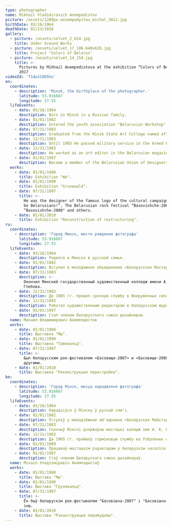 ```yaml
---
type: photographer
name: Mikhail Vladimirovich Anempodistov
picture: /assets/1280px-aniempadystau_michal_2012.jpg
birthDate: 03/16/1964
deathDate: 01/23/2018
gallery:
  - picture: /assets/velvet_2_624.jpg
    title: Under Ground Works
  - picture: /assets/velvet_17_106-640x628.jpg
    title: Project "Colors of Belarus"
  - picture: /assets/velvet_14_154.jpg
    title: >-
      Pictures by Mikhail Anempodistova at the exhibition “Colors of Belarus” in
      2017
videoId: 'f1dw1C0O5ho'
en:
  coordinates:
    - description: 'Minsk, the birthplace of the photographer.'
      latitude: 53.916667
      longitude: 27.55
  lifeEvents:
    - date: 03/16/1964
      desctiption: Born in Minsk in a Russian family.
    - date: 01/01/1982
      desctiption: Entered the youth association "Belarusian Workshop".
    - date: 07/31/1983
      desctiption: Graduated from the Minsk State Art College named after A. Glebov.
    - date: 12/31/1983
      desctiption: Until 1985 He passed military service in the Armed Forces of the USSR.
    - date: 12/31/1983
      desctiption: He worked as an art editor in the Belarusian magazine "Birch".
    - date: 01/01/1997
      desctiption: Became a member of the Belarusian Union of Designers.
  works:
    - date: 01/01/1988
      title: Exhibition "We".
    - date: 01/01/1990
      title: Exhibition "Grunewald".
    - date: 07/31/1997
      title: >-
        He was the designer of the famous logo of the cultural campaign “Let's
        be Belarusians!”, The Belarusian rock festival “Basovishche-2007” and
        “Basovishche-2008" and others.
    - date: 01/01/2010
      title: Exhibition "Reconstruction of restructuring".
ru:
  coordinates:
    - description: 'Город Минск, место рождения фотографа'
      latitude: 53.916667
      longitude: 27.55
  lifeEvents:
    - date: 03/16/1964
      desctiption: Родился в Минске в русской семье.
    - date: 01/01/1982
      desctiption: Вступил в молодежное объединение «Белорусская Мастерская».
    - date: 07/31/1983
      desctiption: >-
        Окончил Минский государственный художественный колледж имени А. К.
        Глебова.
    - date: 12/31/1983
      desctiption: До 1985 гг. прошел срочную службу в Вооруженных силах СССР.
    - date: 12/31/1983
      desctiption: Работал художественным редактором в белорусском журнале «Березка».
    - date: 01/01/1997
      desctiption: Стал членом Белорусского союза дизайнеров.
  name: Михаил Владимирович Анемподистов
  works:
    - date: 01/01/1988
      title: Выставка "Мы".
    - date: 01/01/1990
      title: Выставка "Грюнвальд".
    - date: 07/31/1997
      title: >-
        Был белорусским рок-фестивалем «Басовище-2007» и «Басовище-2008» и
        другими.
    - date: 01/01/2010
      title: Выставка "Реконструкция перестройки".
be:
  coordinates:
    - description: 'Горад Мінск, месца нараджэння фатографа'
      latitude: 53.916667
      longitude: 27.55
  lifeEvents:
    - date: 03/16/1964
      desctiption: Нарадзіўся ў Мінску ў рускай сям'і.
    - date: 01/01/1982
      desctiption: Ўступіў у маладзёжнае аб'яднанне «Беларуская Майстэрня».
    - date: 07/31/1983
      desctiption: Скончыў Мінскі дзяржаўны мастацкі каледж імя А. К. Глебава.
    - date: 12/31/1983
      desctiption: Да 1985 гг. прайшоў тэрміновую службу ва Узброеных сілах СССР.
    - date: 01/01/1989
      desctiption: Працаваў мастацкім рэдактарам у беларускім часопісе «Бярозка».
    - date: 01/01/1997
      desctiption: Стаў членам Беларускага саюза дызайнераў.
  name: Міхаіл Уладзіміравіч Анемпадыстаў
  works:
    - date: 01/01/1988
      title: Выстава "Мы".
    - date: 01/01/1990
      title: Выстава "Груневальд".
    - date: 07/31/1997
      title: >-
        Ён быў беларускім рок-фестывалем "Басовішча-2007" і "Басовішча-2008" і
        інш.
    - date: 01/01/2010
      title: Выстава "Рэканструкцыя перабудовы".
---
```


